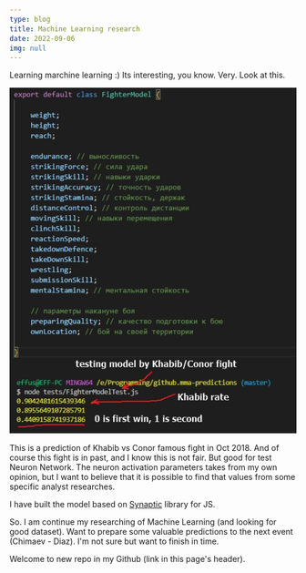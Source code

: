 ```yaml
---
type: blog
title: Machine Learning research
date: 2022-09-06
img: null
---
```


Learning marchine learning :) Its interesting, you know. Very. Look at this.

![ui](/blog-photos/2022-09-05-mma-fighting.jpg)

This is a prediction of Khabib vs Conor famous fight in Oct 2018. And of course this fight is in past, and I know this is not fair. But good for test Neuron Network. The neuron activation parameters takes from my own opinion, but I want to believe that it is possible to find that values from some specific analyst researches. 

I have built the model based on [Synaptic](https://github.com/cazala/synaptic/wiki/Networks#neurons) library for JS. 

So. I am continue my researching of Machine Learning (and looking for good dataset). Want to prepare some valuable predictions to the next event (Chimaev - Diaz). I'm not sure but want to finish in time.

 Welcome to new repo in my Github (link in this page's header).